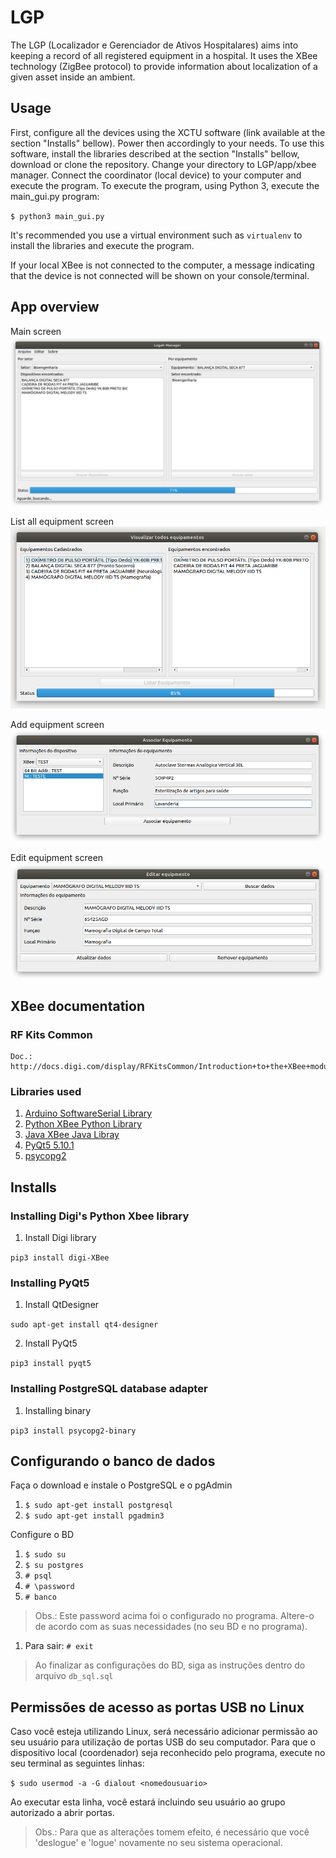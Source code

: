 # LGP
The LGP (Localizador e Gerenciador de Ativos Hospitalares) aims into keeping a record of all
registered equipment in a hospital. It uses the XBee technology (ZigBee protocol) to provide information about
localization of a given asset inside an ambient.
## Usage
First, configure all the devices using the XCTU software (link available at the section "Installs" bellow). Power then accordingly to your needs.
To use this software, install the libraries described at the section "Installs" bellow, download or clone the repository. Change your directory to LGP/app/xbee manager. Connect the coordinator (local device) to your computer and execute the program.
To execute the program, using Python 3, execute the main_gui.py program:

`$ python3 main_gui.py`

It's recommended you use a virtual environment such as `virtualenv` to install the libraries
and execute the program.

If your local XBee is not connected to the computer, a message indicating that the device is not connected will be shown on your console/terminal.
## App overview

Main screen
![app image](app/img/main_window.png "LGP's search equipment screen")

List all equipment screen
![app image](app/img/list_window.png "List equipment screen")

Add equipment screen
![app image](app/img/associate_equipment_window.png "Add equipment screen")

Edit equipment screen
![app image](app/img/edit_equipment.png "Add equipment screen")

## XBee documentation
### RF Kits Common
    Doc.: http://docs.digi.com/display/RFKitsCommon/Introduction+to+the+XBee+modules
### Libraries used
 1. [Arduino SoftwareSerial Library](https://www.arduino.cc/en/Reference/SoftwareSerial)
 1. [Python XBee Python Library](http://xbplib.readthedocs.io/en/latest/)
 1. [Java XBee Java Libray](https://www.digi.com/resources/documentation/digidocs/90001438/#concepts/c_90001438.htm%3FTocPath%3D_____1)
 1. [PyQt5 5.10.1](http://pyqt.sourceforge.net/Docs/PyQt5/)
 1. [psycopg2](https://wiki.postgresql.org/wiki/Psycopg2)


## Installs
### Installing Digi's Python Xbee library

  1. Install Digi library

  `pip3 install digi-XBee`

### Installing PyQt5

  1. Install QtDesigner

  `sudo apt-get install qt4-designer`

  2. Install PyQt5

   `pip3 install pyqt5`

### Installing PostgreSQL database adapter
  1. Installing binary

  `pip3 install psycopg2-binary`

## Configurando o banco de dados

Faça o download e instale o PostgreSQL e o pgAdmin

1. `$ sudo apt-get install postgresql`
1. `$ sudo apt-get install pgadmin3`

Configure o BD

1. `$ sudo su`
1. `$ su postgres`
1. `# psql`
1. `# \password`
1. `# banco`

> Obs.: Este password acima foi o configurado no programa. Altere-o de acordo com as suas necessidades (no seu BD e no programa).

1. Para sair: `# exit`

> Ao finalizar as configurações do BD, siga as instruções dentro do arquivo `db_sql.sql`

## Permissões de acesso as portas USB no Linux

Caso você esteja utilizando Linux, será necessário adicionar permissão ao seu usuário para utilização de portas USB do seu computador.
Para que o dispositivo local (coordenador) seja reconhecido pelo programa, execute no seu terminal as seguintes linhas:

  `$ sudo usermod -a -G dialout <nomedousuario>`

Ao executar esta linha, você estará incluindo seu usuário ao grupo autorizado a abrir portas.

> Obs.: Para que as alterações tomem efeito, é necessário que você 'deslogue' e 'logue' novamente no seu sistema operacional.

